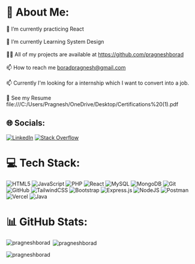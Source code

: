 # 💫 About Me:
🔭 I’m currently practicing React <br><br>🌱 I’m currently Learning System Design<br><br>👨‍💻 All of my projects are available at https://github.com/pragneshborad<br><br>📫 How to reach me boradpragnesh@gmail.com<br><br>📫 Currently I'm looking for a internship which I want to convert into a job.<br><br>📄 See my Resume file:///C:/Users/Pragnesh/OneDrive/Desktop/Certifications%20(1).pdf

## 🌐 Socials:
[![LinkedIn](https://img.shields.io/badge/LinkedIn-%230077B5.svg?logo=linkedin&logoColor=white)](https://www.linkedin.com/in/pragnesh-borad/) [![Stack Overflow](https://img.shields.io/badge/-Stackoverflow-FE7A16?logo=stack-overflow&logoColor=white)](https://stackoverflow.com/users/23160940/pragnesh-borad) 

# 💻 Tech Stack:
![HTML5](https://img.shields.io/badge/html5-%23E34F26.svg?style=for-the-badge&logo=html5&logoColor=white) 
![JavaScript](https://img.shields.io/badge/javascript-%23323330.svg?style=for-the-badge&logo=javascript&logoColor=%23F7DF1E) 
![PHP](https://img.shields.io/badge/php-%23777BB4.svg?style=for-the-badge&logo=php&logoColor=white) 
![React](https://img.shields.io/badge/react-%2320232a.svg?style=for-the-badge&logo=react&logoColor=%2361DAFB) 
![MySQL](https://img.shields.io/badge/mysql-4479A1.svg?style=for-the-badge&logo=mysql&logoColor=white) 
![MongoDB](https://img.shields.io/badge/MongoDB-%234ea94b.svg?style=for-the-badge&logo=mongodb&logoColor=white) 
![Git](https://img.shields.io/badge/git-%23F05033.svg?style=for-the-badge&logo=git&logoColor=white) 
![GitHub](https://img.shields.io/badge/github-%23121011.svg?style=for-the-badge&logo=github&logoColor=white) 
![TailwindCSS](https://img.shields.io/badge/tailwindcss-%2338B2AC.svg?style=for-the-badge&logo=tailwind-css&logoColor=white) 
![Bootstrap](https://img.shields.io/badge/bootstrap-%238511FA.svg?style=for-the-badge&logo=bootstrap&logoColor=white) 
![Express.js](https://img.shields.io/badge/express.js-%23404d59.svg?style=for-the-badge&logo=express&logoColor=%2361DAFB) 
![NodeJS](https://img.shields.io/badge/node.js-6DA55F?style=for-the-badge&logo=node.js&logoColor=white) 
![Postman](https://img.shields.io/badge/Postman-FF6C37?style=for-the-badge&logo=postman&logoColor=white) 
![Vercel](https://img.shields.io/badge/vercel-%23000000.svg?style=for-the-badge&logo=vercel&logoColor=white) 
![Java](https://img.shields.io/badge/java-%23ED8B00.svg?style=for-the-badge&logo=openjdk&logoColor=white) 

# 📊 GitHub Stats:

<p><img align="left" src="https://github-readme-stats.vercel.app/api/top-langs?username=pragneshborad&show_icons=true&locale=en&layout=compact" alt="pragneshborad" /></p>

<p>&nbsp;<img align="center" src="https://github-readme-stats.vercel.app/api?username=pragneshborad&show_icons=true&locale=en" alt="pragneshborad" /></p>

<p><img align="center" src="https://github-readme-streak-stats.herokuapp.com/?user=pragneshborad&" alt="pragneshborad" /></p>
